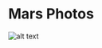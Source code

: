 Mars Photos
==================================
![alt text](https://github.com/revaile/MarsPhotos-image-network/blob/master/1.png?raw=true)

